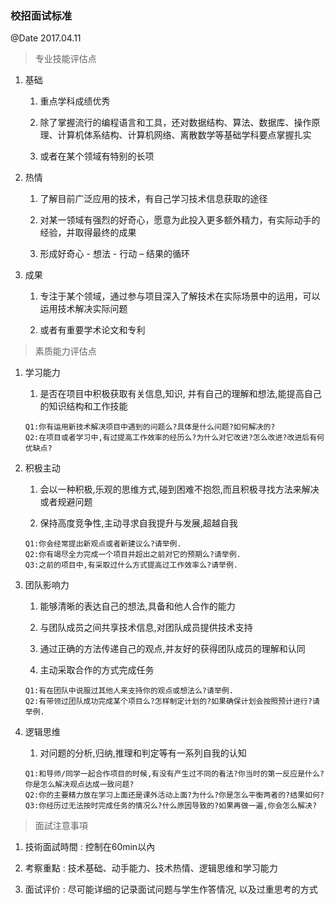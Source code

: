 ### 校招面试标准
@Date 2017.04.11

> 专业技能评估点

1. 基础

   1. 重点学科成绩优秀

   2. 除了掌握流行的编程语言和工具，还对数据结构、算法、数据库、操作原理、计算机体系结构、计算机网络、离散数学等基础学科要点掌握扎实

   3. 或者在某个领域有特别的长项

2. 热情

   1. 了解目前广泛应用的技术，有自己学习技术信息获取的途径

   2. 对某一领域有强烈的好奇心，愿意为此投入更多额外精力，有实际动手的经验，并取得最终的成果

   3. 形成好奇心 - 想法 - 行动 – 结果的循环

3. 成果

   1. 专注于某个领域，通过参与项目深入了解技术在实际场景中的运用，可以运用技术解决实际问题

   2. 或者有重要学术论文和专利

> 素质能力评估点

1. 学习能力

   1. 是否在项目中积极获取有关信息,知识, 并有自己的理解和想法,能提高自己的知识结构和工作技能

   ```
   Q1:你有运用新技术解决项目中遇到的问题么?具体是什么问题?如何解决的?
   Q2:在项目或者学习中,有过提高工作效率的经历么?为什么对它改进?怎么改进?改进后有何优缺点?
   ```

2. 积极主动

   1. 会以一种积极,乐观的思维方式,碰到困难不抱怨,而且积极寻找方法来解决或者规避问题

   2. 保持高度竞争性,主动寻求自我提升与发展,超越自我

   ```
   Q1:你会经常提出新观点或者新建议么?请举例.
   Q2:你有竭尽全力完成一个项目并超出之前对它的预期么?请举例.
   Q3:之前的项目中,有采取过什么方式提高过工作效率么?请举例.
   ```

3. 团队影响力

   1. 能够清晰的表达自己的想法,具备和他人合作的能力

   2. 与团队成员之间共享技术信息,对团队成员提供技术支持

   3. 通过正确的方法传递自己的观点,并友好的获得团队成员的理解和认同

   4. 主动采取合作的方式完成任务

   ```
   Q1:有在团队中说服过其他人来支持你的观点或想法么?请举例.
   Q2:有带领过团队成功完成某个项目么?怎样制定计划的?如果确保计划会按照预计进行?请举例.
   ```

4. 逻辑思维

   1. 对问题的分析,归纳,推理和判定等有一系列自我的认知

   ```
   Q1:和导师/同学一起合作项目的时候,有没有产生过不同的看法?你当时的第一反应是什么?你是怎么解决观点达成一致问题?
   Q2:你的主要精力放在学习上面还是课外活动上面?为什么?你是怎么平衡两者的?结果如何?
   Q3:你经历过无法按时完成任务的情况么?什么原因导致的?如果再做一遍,你会怎么解决?
   ```

> 面試注意事項

1. 技術面試時間 : 控制在60min以內

2. 考察重點 : 技术基础、动手能力、技术热情、逻辑思维和学习能力

3. 面试评价 : 尽可能详细的记录面试问题与学生作答情况, 以及过重思考的方式



